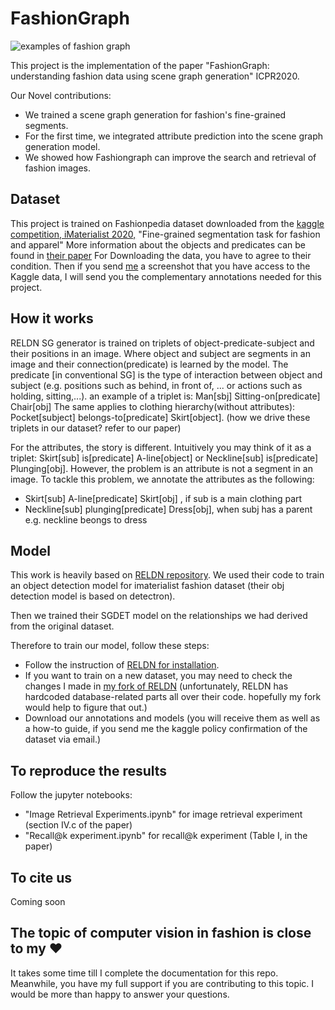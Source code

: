 # FashionGraph

![examples of fashion graph](https://github.com/shabnamsadegh/FashionGraph/blob/V0/examples.png)

This project is the implementation of the paper "FashionGraph: understanding fashion data using scene graph generation" ICPR2020.

Our Novel contributions:
 - We trained a scene graph generation for fashion's fine-grained segments. 
 - For the first time, we integrated attribute prediction into the scene graph generation model. 
 - We showed how Fashiongraph can improve the search and retrieval of fashion images.

## Dataset
This project is trained on Fashionpedia dataset downloaded from the [kaggle competition, iMaterialist 2020,](https://www.kaggle.com/c/imaterialist-fashion-2020-fgvc7/overview) "Fine-grained segmentation task for fashion and apparel"
More information about the objects and predicates can be found in [their paper](https://arxiv.org/abs/2004.12276)
For Downloading the data, you have to agree to their condition. Then if you send [me](sadegh.shabnam@gmail.com) a screenshot that you have access to the Kaggle data, I will send you the complementary annotations needed for this project.

## How it works
RELDN SG generator is trained on triplets of object-predicate-subject and their positions in an image. Where object and subject are segments in an image and their connection(predicate) is learned by the model. The predicate [in conventional SG] is the type of interaction between object and subject (e.g. positions such as behind, in front of, ... or actions such as holding, sitting,...). 
an example of a triplet is: Man[sbj] Sitting-on[predicate] Chair[obj]
The same applies to clothing hierarchy(without attributes): 
Pocket[subject] belongs-to[predicate] Skirt[object]. (how we drive these triplets in our dataset? refer to our paper)

For the attributes, the story is different. Intuitively you may think of it as a triplet: Skirt[sub] is[predicate] A-line[object] or Neckline[sub] is[predicate] Plunging[obj]. However, the problem is an attribute is not a segment in an image. To tackle this problem, we annotate the attributes as the following: 
- Skirt[sub] A-line[predicate] Skirt[obj] , if sub is a main clothing part 
- Neckline[sub] plunging[predicate] Dress[obj], when subj has a parent e.g. neckline beongs to dress

## Model
This work is heavily based on [RELDN repository](https://github.com/NVIDIA/ContrastiveLosses4VRD). 
We used their code to train an object detection model for imaterialist fashion dataset (their obj detection model is based on detectron). 

Then we trained their SGDET model on the relationships we had derived from the original dataset.

Therefore to train our model, follow these steps:

- Follow the instruction of [RELDN for installation](https://github.com/NVIDIA/ContrastiveLosses4VRD).
- If you want to train on a new dataset, you may need to check the changes I made in [my fork of RELDN](https://github.com/shabnamsadegh/ContrastiveLosses4VRD) (unfortunately, RELDN has hardcoded database-related parts all over their code. hopefully my fork would help to figure that out.)
- Download our annotations and models (you will receive them as well as a how-to guide, if you send me the kaggle policy confirmation of the dataset via email.)

## To reproduce the results
Follow the jupyter notebooks: 
- "Image Retrieval Experiments.ipynb" for image retrieval experiment (section IV.c of the paper)
- "Recall@k experiment.ipynb" for recall@k experiment (Table I, in the paper)

## To cite us
Coming soon

## The topic of computer vision in fashion is close to my :heart:
It takes some time till I complete the documentation for this repo. Meanwhile, you have my full support if you are contributing to this topic. I would be more than happy to answer your questions.
